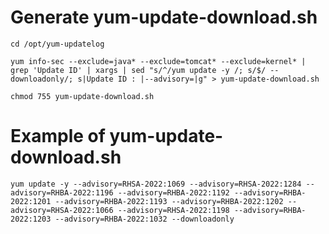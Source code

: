 # Generate yum-update-download.sh

    cd /opt/yum-updatelog

    yum info-sec --exclude=java* --exclude=tomcat* --exclude=kernel* | grep 'Update ID' | xargs | sed "s/^/yum update -y /; s/$/ --downloadonly/; s|Update ID : |--advisory=|g" > yum-update-download.sh

    chmod 755 yum-update-download.sh
    
# Example of yum-update-download.sh
    yum update -y --advisory=RHSA-2022:1069 --advisory=RHSA-2022:1284 --advisory=RHBA-2022:1196 --advisory=RHBA-2022:1192 --advisory=RHBA-2022:1201 --advisory=RHBA-2022:1193 --advisory=RHBA-2022:1202 --advisory=RHSA-2022:1066 --advisory=RHSA-2022:1198 --advisory=RHBA-2022:1203 --advisory=RHBA-2022:1032 --downloadonly
